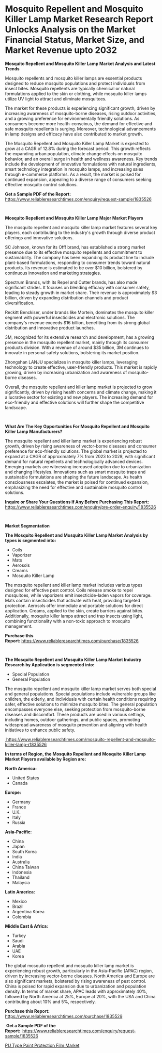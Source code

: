 <p><h1>Mosquito Repellent and Mosquito Killer Lamp Market Research Report Unlocks Analysis on the Market Financial Status, Market Size, and Market Revenue upto 2032</h1></p><p><strong>Mosquito Repellent and Mosquito Killer Lamp Market Analysis and Latest Trends</strong></p>
<p><p>Mosquito repellents and mosquito killer lamps are essential products designed to reduce mosquito populations and protect individuals from insect bites. Mosquito repellents are typically chemical or natural formulations applied to the skin or clothing, while mosquito killer lamps utilize UV light to attract and eliminate mosquitoes. </p><p>The market for these products is experiencing significant growth, driven by increasing awareness of mosquito-borne diseases, rising outdoor activities, and a growing preference for environmentally friendly solutions. As consumers become more health-conscious, the demand for effective and safe mosquito repellents is surging. Moreover, technological advancements in lamp designs and efficacy have also contributed to market growth.</p><p>The Mosquito Repellent and Mosquito Killer Lamp Market is expected to grow at a CAGR of 12.8% during the forecast period. This growth reflects the expanding urban population, climate change effects on mosquito behavior, and an overall surge in health and wellness awareness. Key trends include the development of innovative formulations with natural ingredients, smart technology integration in mosquito lamps, and increasing sales through e-commerce platforms. As a result, the market is poised for continued expansion, appealing to a diverse range of consumers seeking effective mosquito control solutions.</p></p>
<p><strong>Get a Sample PDF of the Report:&nbsp;</strong> <a href="https://www.reliableresearchtimes.com/enquiry/request-sample/1835526?utm_campaign=2956&utm_medium=2&utm_source=Github&utm_content=ia&utm_term=26032025&utm_id=mosquito-repellent-and-mosquito-killer-lamp">https://www.reliableresearchtimes.com/enquiry/request-sample/1835526</a></p>
<p>&nbsp;</p>
<p><strong>Mosquito Repellent and Mosquito Killer Lamp Major Market Players</strong></p>
<p><p>The mosquito repellent and mosquito killer lamp market features several key players, each contributing to the industry's growth through diverse product offerings and innovative solutions. </p><p>SC Johnson, known for its Off! brand, has established a strong market presence due to its effective mosquito repellents and commitment to sustainability. The company has been expanding its product line to include plant-based formulations, responding to consumer trends toward natural products. Its revenue is estimated to be over $10 billion, bolstered by continuous innovation and marketing strategies.</p><p>Spectrum Brands, with its Repel and Cutter brands, has also made significant strides. It focuses on blending efficacy with consumer safety, leading to steady growth in market share. Their revenue is approximately $3 billion, driven by expanding distribution channels and product diversification.</p><p>Reckitt Benckiser, under brands like Mortein, dominates the mosquito killer segment with powerful insecticides and electronic solutions. The company's revenue exceeds $16 billion, benefiting from its strong global distribution and innovative product launches.</p><p>3M, recognized for its extensive research and development, has a growing presence in the mosquito repellent market, mainly through its consumer products division. With a revenue of around $35 billion, 3M continues to innovate in personal safety solutions, bolstering its market position.</p><p>Zhongshan LANJU specializes in mosquito killer lamps, leveraging technology to create effective, user-friendly products. This market is rapidly growing, driven by increasing urbanization and awareness of mosquito-borne diseases.</p><p>Overall, the mosquito repellent and killer lamp market is projected to grow significantly, driven by rising health concerns and climate change, making it a lucrative sector for existing and new players. The increasing demand for eco-friendly and effective solutions will further shape the competitive landscape.</p></p>
<p>&nbsp;</p>
<p><strong>What Are The Key Opportunities For Mosquito Repellent and Mosquito Killer Lamp Manufacturers?</strong></p>
<p><p>The mosquito repellent and killer lamp market is experiencing robust growth, driven by rising awareness of vector-borne diseases and consumer preference for eco-friendly solutions. The global market is projected to expand at a CAGR of approximately 7% from 2023 to 2028, with significant demand for natural repellents and technologically advanced devices. Emerging markets are witnessing increased adoption due to urbanization and changing lifestyles. Innovations such as smart mosquito traps and sustainable formulations are shaping the future landscape. As health consciousness escalates, the market is poised for continued expansion, emphasizing the need for effective and sustainable mosquito control solutions.</p></p>
<p><strong>Inquire or Share Your Questions If Any Before Purchasing This Report:</strong> <a href="https://www.reliableresearchtimes.com/enquiry/pre-order-enquiry/1835526?utm_campaign=2956&utm_medium=2&utm_source=Github&utm_content=ia&utm_term=26032025&utm_id=mosquito-repellent-and-mosquito-killer-lamp">https://www.reliableresearchtimes.com/enquiry/pre-order-enquiry/1835526</a></p>
<p>&nbsp;</p>
<p><strong>Market Segmentation</strong></p>
<p><strong>The Mosquito Repellent and Mosquito Killer Lamp Market Analysis by types is segmented into:</strong></p>
<p><ul><li>Coils</li><li>Vaporizer</li><li>Mats</li><li>Aerosols</li><li>Creams</li><li>Mosquito Killer Lamp</li></ul></p>
<p><p>The mosquito repellent and killer lamp market includes various types designed for effective pest control. Coils release smoke to repel mosquitoes, while vaporizers emit insecticide-laden vapors for coverage. Mats contain insecticides that activate with heat, providing targeted protection. Aerosols offer immediate and portable solutions for direct application. Creams, applied to the skin, create barriers against bites. Additionally, mosquito killer lamps attract and trap insects using light, combining functionality with a non-toxic approach to mosquito management.</p></p>
<p><strong>Purchase this Report:&nbsp;</strong><a href="https://www.reliableresearchtimes.com/purchase/1835526?utm_campaign=2956&utm_medium=2&utm_source=Github&utm_content=ia&utm_term=26032025&utm_id=mosquito-repellent-and-mosquito-killer-lamp">https://www.reliableresearchtimes.com/purchase/1835526</a></p>
<p>&nbsp;</p>
<p><strong>The Mosquito Repellent and Mosquito Killer Lamp Market Industry Research by Application is segmented into:</strong></p>
<p><ul><li>Special Population</li><li>General Population</li></ul></p>
<p><p>The mosquito repellent and mosquito killer lamp market serves both special and general populations. Special populations include vulnerable groups like children, the elderly, and individuals with certain health conditions requiring safer, effective solutions to minimize mosquito bites. The general population encompasses everyone else, seeking protection from mosquito-borne diseases and discomfort. These products are used in various settings, including homes, outdoor gatherings, and public spaces, promoting widespread awareness of mosquito prevention and aligning with health initiatives to enhance public safety.</p></p>
<p><a href="https://www.reliableresearchtimes.com/mosquito-repellent-and-mosquito-killer-lamp-r1835526?utm_campaign=2956&utm_medium=2&utm_source=Github&utm_content=ia&utm_term=26032025&utm_id=mosquito-repellent-and-mosquito-killer-lamp">&nbsp;https://www.reliableresearchtimes.com/mosquito-repellent-and-mosquito-killer-lamp-r1835526</a></p>
<p><strong>In terms of Region, the Mosquito Repellent and Mosquito Killer Lamp Market Players available by Region are:</strong></p>
<p>
    <p> <strong> North America: </strong>
        <ul>
            <li>United States</li>
            <li>Canada</li>
        </ul>
        </p> 
    <p> <strong> Europe: </strong>
        <ul>
            <li>Germany</li>
            <li>France</li>
            <li>U.K.</li>
            <li>Italy</li>
            <li>Russia</li>
        </ul>
        </p> 
    <p> <strong> Asia-Pacific: </strong>
        <ul>
            <li>China</li>
            <li>Japan</li>
            <li>South Korea</li>
            <li>India</li>
            <li>Australia</li>
            <li>China Taiwan</li>
            <li>Indonesia</li>
            <li>Thailand</li>
            <li>Malaysia</li>
        </ul>
        </p> 
    <p> <strong> Latin America: </strong>
        <ul>
            <li>Mexico</li>
            <li>Brazil</li>
            <li>Argentina Korea</li>
            <li>Colombia</li>
        </ul>
        </p> 
    <p> <strong> Middle East & Africa: </strong>
        <ul>
            <li>Turkey</li>
            <li>Saudi</li>
            <li>Arabia</li>
            <li>UAE</li>
            <li>Korea</li>
        </ul>
    </p>
    </p>
<p><p>The global mosquito repellent and mosquito killer lamp market is experiencing robust growth, particularly in the Asia-Pacific (APAC) region, driven by increasing vector-borne diseases. North America and Europe are also significant markets, bolstered by rising awareness of pest control. China is poised for rapid expansion due to urbanization and population density. In terms of market share, APAC leads with approximately 40%, followed by North America at 25%, Europe at 20%, with the USA and China contributing about 10% and 5%, respectively.</p></p>
<p><strong>Purchase this Report: </strong><a href="https://www.reliableresearchtimes.com/purchase/1835526?utm_campaign=2956&utm_medium=2&utm_source=Github&utm_content=ia&utm_term=26032025&utm_id=mosquito-repellent-and-mosquito-killer-lamp">https://www.reliableresearchtimes.com/purchase/1835526</a></p>
<p>&nbsp;<strong>Get a Sample PDF of the Report:&nbsp;&nbsp;</strong><a href="https://www.reliableresearchtimes.com/enquiry/request-sample/1835526?utm_campaign=2956&utm_medium=2&utm_source=Github&utm_content=ia&utm_term=26032025&utm_id=mosquito-repellent-and-mosquito-killer-lamp">https://www.reliableresearchtimes.com/enquiry/request-sample/1835526</a></p>
<p><strong></strong></p>
<p><p><a href="https://github.com/bordzjisela/Market-Research-Report-List-1/blob/main/pu-type-paint-protection-film-market.md?utm_campaign=2956&utm_medium=2&utm_source=Github&utm_content=ia&utm_term=26032025&utm_id=mosquito-repellent-and-mosquito-killer-lamp">PU Type Paint Protection Film Market</a></p></p>